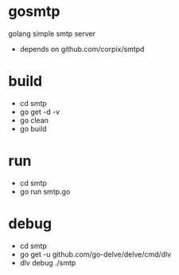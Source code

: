 # gosmtp
golang simple smtp server
- depends on github.com/corpix/smtpd

# build
* cd smtp
* go get -d -v
* go clean
* go build

# run
* cd smtp
* go run smtp.go

# debug
* cd smtp
* go get -u github.com/go-delve/delve/cmd/dlv
* dlv debug ./smtp
